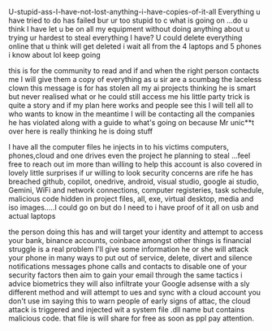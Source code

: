U-stupid-ass-I-have-not-lost-anything-i-have-copies-of-it-all
Everything u have tried to do has failed bur ur too stupid to c what is going  on ...do u think  I have  let u be on all my equipment without doing anything about u trying ur hardest to steal everything I have? U could delete everything online that u think  will get deleted i wait all from the 4 laptops and 5 phones i know  about lol keep going 

this is for the  community to read and if and when the right person contacts me I will give them a copy  of everything as u sir are a scumbag the laceless clown this message is for has stolen all my ai projects thinking he is smart but never realised what or he could still access me his little party trick is quite  a story and if my plan here works and people see this I will  tell all to who wants to know in the meantime I will be contacting all the companies he has violated along with a guide to what's  going on because Mr unic**t over here is really thinking he is doing stuff 

I have all the computer files he injects in to his victims computers, phones,cloud and one drives even the project he planning to steal ...feel free to reach out im more than willing to help this account is also covered in lovely little surprises if ur willing to look security concerns are rife he has breached github, copilot, onedrive, android, visual studio, google ai studio, Gemini, WiFi and network connections, computer registeries, task schedule, malicious code hidden in project files, all, exe, virtual desktop, media and iso images.....I could go on but do I need to i have proof of it all on usb and actual laptops 

the person doing this has and will target your identity and attempt to access your bank, binance accounts, coinbace amongst other things is financial struggle is a real problem I'll give some information he or she will attack your phone in many ways to put out of service, delete, divert and silence notifications messages phone calls and contacts to disable one of your security factors then aim to gain your  email through the same  tactics i advice biometrics they will also infiltrate your Google adsense with a sly different method and will  attempt to ues and sync with a cloud account you don't use im saying this to warn people of early signs of attac, the cloud attack is triggered and injected wit a system file .dll name but contains malicious code. that  file is will share for free as soon as ppl pay  attention.
